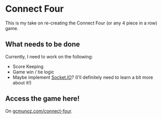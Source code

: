 # Connect Four
This is my take on re-creating the Connect Four (or any 4 piece in a row) game.

## What needs to be done
Currently, I need to work on the following:
* Score Keeping
* Game win / tie logic
* Maybe implement [Socket.IO](https://socket.io/)? (I'll definitely need to learn a bit more about it!)

## Access the game here!
On [gcmunoz.com/connect-four](https://gcmunoz.com/connect-four/).
